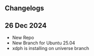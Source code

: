 ## Changelogs

## 26 Dec 2024
- New Repo
- New Branch for Ubuntu 25.04
- xdph is installing on universe branch
